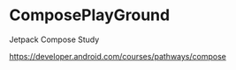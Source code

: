 # ComposePlayGround
Jetpack Compose Study 


https://developer.android.com/courses/pathways/compose

